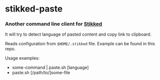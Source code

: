 # stikked-paste
### Another command line client for [Stikked](https://github.com/claudehohl/Stikked)

It will try to detect language of pasted content and copy link to clipboard.

Reads configuration from `$HOME/.stikked` file. Example can be found in this repo.

Usage examples:
* some-command | paste.sh [language]
* paste.sh [/path/to/]some-file
